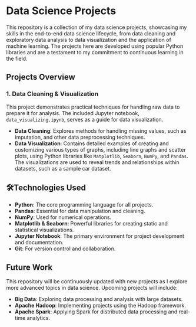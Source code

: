 # Data Science Projects

This repository is a collection of my data science projects, showcasing my skills in the end-to-end data science lifecycle, from data cleaning and exploratory data analysis to data visualization and the application of machine learning. The projects here are developed using popular Python libraries and are a testament to my commitment to continuous learning in the field.

## Projects Overview

### 1. Data Cleaning & Visualization

This project demonstrates practical techniques for handling raw data to prepare it for analysis. The included Jupyter notebook, `data_visualizing.ipynb`, serves as a guide for data visualization.

* **Data Cleaning**: Explores methods for handling missing values, such as imputation, and other data preprocessing techniques.
* **Data Visualization**: Contains detailed examples of creating and customizing various types of graphs, including line graphs and scatter plots, using Python libraries like `Matplotlib`, `Seaborn`, `NumPy`, and `Pandas`. The visualizations are used to reveal trends and relationships within datasets, such as a sample car dataset.

## 🛠Technologies Used

* **Python**: The core programming language for all projects.
* **Pandas**: Essential for data manipulation and cleaning.
* **NumPy**: Used for numerical operations.
* **Matplotlib & Seaborn**: Powerful libraries for creating static and statistical visualizations.
* **Jupyter Notebook**: The primary environment for project development and documentation.
* **Git**: For version control and collaboration.

##  Future Work

This repository will be continuously updated with new projects as I explore more advanced topics in data science. Upcoming projects will include:

* **Big Data**: Exploring data processing and analysis with large datasets.
* **Apache Hadoop**: Implementing projects using the Hadoop framework.
* **Apache Spark**: Applying Spark for distributed data processing and real-time analytics.
